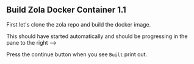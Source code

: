 ## Build Zola Docker Container 1.1

First let's clone the zola repo and build the docker image.

This should have started automatically and should be progressing in the pane to the right -->

Press the continue button when you see `Built` print out.
